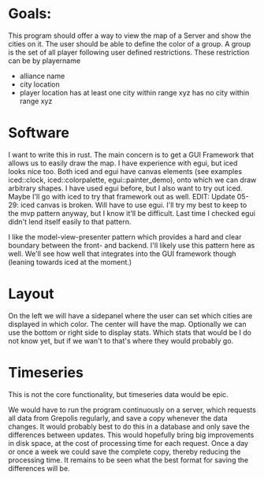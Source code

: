 # Goals:

This program should offer a way to view the map of a Server and show the cities on it. 
The user should be able to define the color of a group. A group is the set of all player following user defined restrictions. 
These restriction can be by playername
- alliance name
- city location
- player location 
    has at least one city within range xyz
    has no city within range xyz


# Software

I want to write this in rust. The main concern is to get a GUI Framework that allows us to easily draw the map. I have experience with egui, but iced looks nice too.
Both iced and egui have canvas elements (see examples iced::clock, iced::colorpalette, egui::painter_demo), onto which we can draw arbitrary shapes. I have used egui before, but I also want to try out iced. Maybe I'll go with iced to try that framework out as well.
EDIT: Update 05-29: iced canvas is broken. Will have to use egui. I'll try my best to keep to the mvp pattern anyway, but I know it'll be difficult. Last time I checked egui didn't lend itself easily to that pattern.

I like the model-view-presenter pattern which provides a hard and clear boundary between the front- and backend. I'll likely use this pattern here as well. We'll see how well that integrates into the GUI framework though (leaning towards iced at the moment.)

# Layout

On the left we will have a sidepanel where the user can set which cities are displayed in which color.
The center will have the map.
Optionally we can use the bottom or right side to display stats. Which stats that would be I do not know yet, but if we wan't to that's where they would probably go.

# Timeseries

This is not the core functionality, but timeseries data would be epic. 

We would have to run the program continuously on a server, which requests all data from Grepolis regularly, and save a copy whenever the data changes. It would probably best to do this in a database and only save the differences between updates. This would hopefully bring big improvements in disk space, at the cost of processing time for each request. Once a day or once a week we could save the complete copy, thereby reducing the processing time. 
It remains to be seen what the best format for saving the differences will be.



